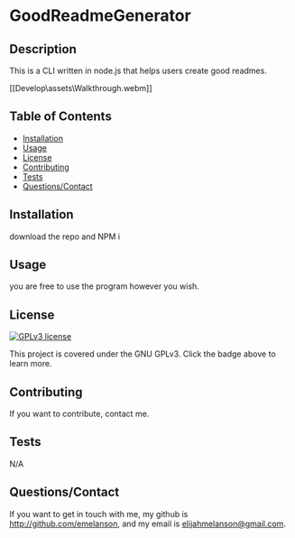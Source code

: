# GoodReadmeGenerator

## Description

This is a CLI written in node.js that helps users create good readmes.

[[Develop\assets\Walkthrough.webm]]
## Table of Contents

* [Installation](#installation)
* [Usage](#usage)
* [License](#license)
* [Contributing](#contributing)
* [Tests](#tests)
* [Questions/Contact](#questions/contact)



## Installation

download the repo and NPM i


## Usage 

you are free to use the program however you wish.


## License

[![GPLv3 license](https://img.shields.io/badge/License-GPLv3-blue.svg)](http://perso.crans.org/besson/LICENSE.html)

This project is covered under the GNU GPLv3.  Click the badge above to learn more.


## Contributing

If you want to contribute, contact me.

## Tests

N/A

## Questions/Contact

If you want to get in touch with me, my github is http://github.com/emelanson, and my email is elijahmelanson@gmail.com.


  